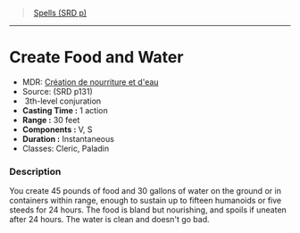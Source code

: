 ﻿---
!SpellVO
Level: 3
Type: conjuration
CastingTime: 1 action
Range: 30 feet
Components: V, S
Duration: Instantaneous
Classes: Cleric, Paladin
Id: spells_vo.md#create-food-and-water
ParentLink: spells_vo.md#spells-srd-p
Name: Create Food and Water
ParentName: Spells (SRD p)
NameLevel: 1
AltName: "[Création de nourriture et d'eau](hd_spells_creation_de_nourriture_et_deau.md)"
Source: (SRD p131)
---
> [Spells (SRD p)](srd_spells.md)

---

# Create Food and Water

- MDR: [Création de nourriture et d'eau](hd_spells_creation_de_nourriture_et_deau.md)
- Source: (SRD p131)
-  3th-level conjuration
- **Casting Time :** 1 action
- **Range :** 30 feet
- **Components :** V, S
- **Duration :** Instantaneous
- Classes: Cleric, Paladin

### Description

You create 45 pounds of food and 30 gallons of water on the ground or in containers within range, enough to sustain up to fifteen humanoids or five steeds for 24 hours. The food is bland but nourishing, and spoils if uneaten after 24 hours. The water is clean and doesn't go bad.

